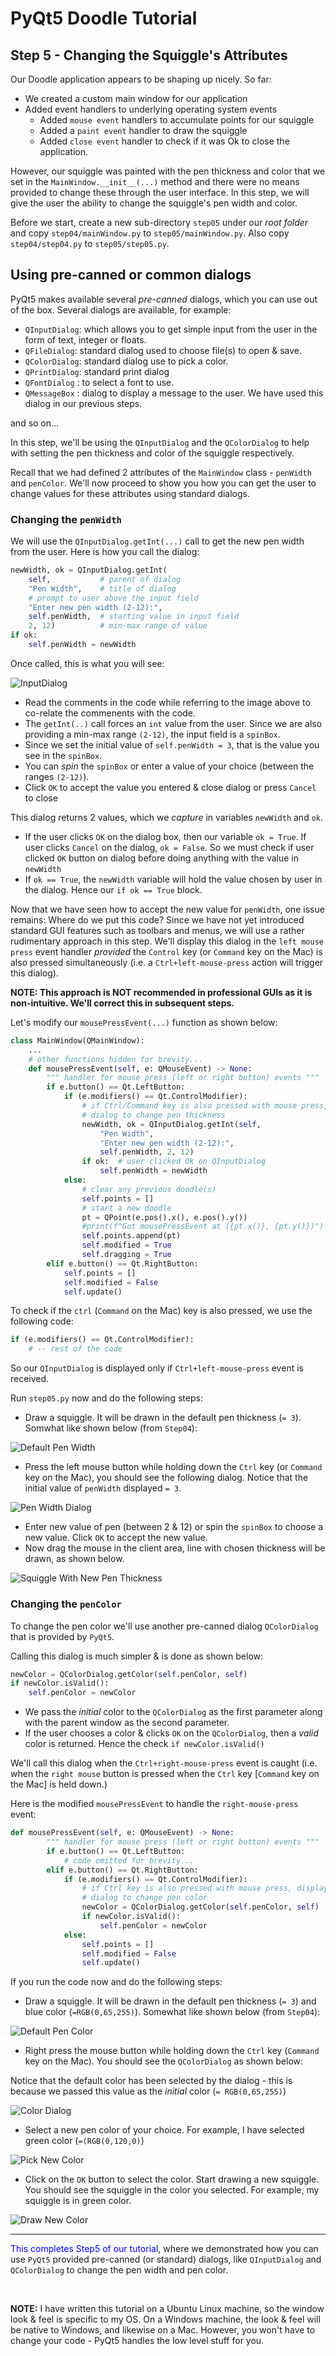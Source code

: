 # PyQt5 Doodle Tutorial

## Step 5 - Changing the Squiggle's Attributes
Our Doodle application appears to be shaping up nicely. So far:
- We created a custom main window for our application
- Added event handlers to underlying operating system events
    - Added `mouse event` handlers to accumulate points for our squiggle
    - Added a `paint event` handler to draw the squiggle
    - Added `close event` handler to check if it was Ok to close the application.

However, our squiggle was painted with the pen thickness and color that we set in the `MainWindow.__init__(...)` method and there were no means provided to change these through the user interface. In this step, we will give the user the ability to change the squiggle's pen width and color.

Before we start, create a new sub-directory `step05` under our _root folder_ and copy `step04/mainWindow.py` to `step05/mainWindow.py`. Also copy `step04/step04.py` to `step05/step05.py`.

## Using pre-canned or common dialogs
PyQt5 makes available several _pre-canned_ dialogs, which you can use out of the box. Several dialogs are available, for example:
- `QInputDialog`: which allows you to get simple input from the user in the form of text, integer or floats.
- `QFileDialog`: standard dialog used to choose file(s) to open & save.
- `QColorDialog`: standard dialog use to pick a color.
- `QPrintDialog`: standard print dialog
- `QFontDialog` : to select a font to use.
- `QMessageBox` : dialog to display a message to the user. We have used this dialog in our previous steps.

and so on...

In this step, we'll be using the `QInputDialog` and the `QColorDialog` to help with setting the pen thickness and color of the squiggle respectively.

Recall that we had defined 2 attributes of the `MainWindow` class - `penWidth` and `penColor`. We'll now proceed to show you how you can get the user to change values for these attributes using standard dialogs.

### Changing the `penWidth`
We will use the `QInputDialog.getInt(...)` call to get the new pen width from the user. Here is how you call the dialog:

```python
newWidth, ok = QInputDialog.getInt(
    self,           # parent of dialog
    "Pen Width",    # title of dialog
    # prompt to user above the input field
    "Enter new pen width (2-12):",
    self.penWidth,  # starting value in input field
    2, 12)          # min-max range of value
if ok:  
    self.penWidth = newWidth
```

Once called, this is what you will see:

![InputDialog](./images/Step05-InputDialog.png)

- Read the comments in the code while referring to the image above to co-relate the commenents with the code.
- The `getInt(..)` call forces an `int` value from the user. Since we are also providing a min-max range `(2-12)`, the input field is a `spinBox`.
- Since we set the initial value of `self.penWidth = 3`, that is the value you see in the `spinBox`.
- You can _spin_ the `spinBox` or enter a value of your choice (between the ranges `(2-12)`).
- Click `OK` to accept the value you entered & close dialog or press `Cancel` to close

This dialog returns 2 values, which we _capture_ in variables `newWidth` and `ok`.
- If the user clicks `OK` on the dialog box, then our variable `ok = True`. If user clicks `Cancel` on the dialog, `ok = False`. So we must check if user clicked `OK` button on dialog before doing anything with the value in `newWidth`
- If `ok == True`, the `newWidth` variable will hold the value chosen by user in the dialog. Hence our `if ok == True` block.

Now that we have seen how to accept the new value for `penWidth`, one issue remains: Where do we put this code? Since
we have not yet introduced standard GUI features such as toolbars and menus, we will use a rather rudimentary
approach in this step. We'll display this dialog in the `left mouse press` event handler _provided_ the `Control` key (or `Command` key on the Mac) is also pressed simultaneously (i.e. a `Ctrl+left-mouse-press` action will trigger this dialog).

**NOTE: This approach is NOT recommended in professional GUIs as it is non-intuitive. We'll correct this in subsequent steps.**

Let's modify our `mousePressEvent(...)` function as shown below:

```python
class MainWindow(QMainWindow):
    ...
    # other functions hidden for brevity...
    def mousePressEvent(self, e: QMouseEvent) -> None:
        """ handler for mouse press (left or right button) events """
        if e.button() == Qt.LeftButton:
            if (e.modifiers() == Qt.ControlModifier):
                # if Ctrl/Command key is also pressed with mouse press, display
                # dialog to change pen thickness
                newWidth, ok = QInputDialog.getInt(self, 
                    "Pen Width",
                    "Enter new pen width (2-12):",
                    self.penWidth, 2, 12)
                if ok:  # user clicked Ok on QInputDialog
                    self.penWidth = newWidth                
            else:
                # clear any previous doodle(s)
                self.points = []
                # start a new doodle
                pt = QPoint(e.pos().x(), e.pos().y())
                #print(f"Got mousePressEvent at ({pt.x()}, {pt.y()})")
                self.points.append(pt)
                self.modified = True
                self.dragging = True
        elif e.button() == Qt.RightButton:
            self.points = []
            self.modified = False
            self.update()

```
To check if the `ctrl` (`Command` on the Mac) key is also pressed, we use the following code:
```python
if (e.modifiers() == Qt.ControlModifier):
    # -- rest of the code
```
So our `QInputDialog` is displayed only if `Ctrl+left-mouse-press` event is received.

Run `step05.py` now and do the following steps:
- Draw a squiggle. It will be drawn in the default pen thickness (`= 3`). Somwhat like shown  below (from `Step04`):

![Default Pen Width](./images/Step04-DrawSquiggle.png)

- Press the left mouse button while holding down the `Ctrl` key (or `Command` key on the Mac), you should see the following dialog. Notice that the initial value of `penWidth` displayed `= 3`. 

![Pen Width Dialog](./images/Step05-InputDialogClick.png)

- Enter new value of pen (between 2 & 12) or spin the `spinBox` to choose a new value. Click `OK` to accept the new value.
- Now drag the mouse in the client area, line with chosen thickness will be drawn, as shown below.

![Squiggle With New Pen Thickness](./images/Step05-DrawSquiggleNewThick.png)

### Changing the `penColor`
To change the pen color we'll use another pre-canned dialog `QColorDialog` that is provided by `PyQt5`. 

Calling this dialog is much simpler & is done as shown below:
```python
newColor = QColorDialog.getColor(self.penColor, self)
if newColor.isValid():
    self.penColor = newColor
```
- We pass the _initial_ color to the `QColorDialog` as the first parameter along with the parent window as the second parameter.
- If the user chooses a color & clicks `OK` on the `QColorDialog`, then a _valid_ color is returned. Hence the check `if newColor.isValid()`

We'll call this dialog when the `Ctrl+right-mouse-press` event is caught (i.e. when the `right mouse` button is pressed when the `Ctrl` key [`Command` key on the Mac] is held down.)

Here is the modified `mousePressEvent` to handle the `right-mouse-press` event:

```python
def mousePressEvent(self, e: QMouseEvent) -> None:
        """ handler for mouse press (left or right button) events """
        if e.button() == Qt.LeftButton:
            # code omitted for brevity...
        elif e.button() == Qt.RightButton:
            if (e.modifiers() == Qt.ControlModifier):
                # if Ctrl key is also pressed with mouse press, display
                # dialog to change pen color
                newColor = QColorDialog.getColor(self.penColor, self)
                if newColor.isValid():
                    self.penColor = newColor
            else:
                self.points = []
                self.modified = False
                self.update()
```
If you run the code now and do the following steps:
- Draw a squiggle. It will be drawn in the default pen thickness (`= 3`) and blue color (`=RGB(0,65,255)`). Somewhat like shown  below (from `Step04`):

![Default Pen Color](./images/Step04-DrawSquiggle.png)

- Right press the mouse button while holding down the `Ctrl` key (`Command` key on the Mac). You should see the `QColorDialog` as shown below:

Notice that the default color has been selected by the dialog - this is because we passed this value as the _initial_ color (`= RGB(0,65,255)`)

![Color Dialog](./images/Step05-ColorDialog.png)

- Select a new pen color of your choice. For example, I have selected green color (`=(RGB(0,120,0)`)

![Pick New Color](./images/Step05-ColorDialogColorSelect.png)

- Click on the `OK` button to select the color. Start drawing a new squiggle. You should see the squiggle in the color you selected. For example, my squiggle is in green color.

![Draw New Color](./images/Step05-DrawNewColor.png)

<hr/>

<span style="color:blue">This completes Step5 of our tutorial</span>, where we demonstrated how you can use `PyQt5` provided pre-canned (or standard) dialogs, like `QInputDialog` and `QColorDialog` to change the pen width and pen color.

<br/>

__NOTE:__ I have written this tutorial on a Ubuntu Linux machine, so the window look & feel is specific to my OS. On a Windows machine, the look & feel will be native to Windows, and likewise on a Mac. However, you won't have to change your code - PyQt5 handles the low level stuff for you.
